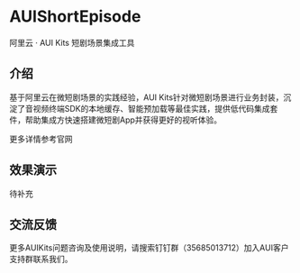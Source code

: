 # AUIShortEpisode
阿里云 · AUI Kits 短剧场景集成工具

## 介绍
基于阿里云在微短剧场景的实践经验，AUI Kits针对微短剧场景进行业务封装，沉淀了音视频终端SDK的本地缓存、智能预加载等最佳实践，提供低代码集成套件，帮助集成方快速搭建微短剧App并获得更好的视听体验。

更多详情参考官网

## 效果演示
待补充

## 交流反馈
更多AUIKits问题咨询及使用说明，请搜索钉钉群（35685013712）加入AUI客户支持群联系我们。
